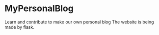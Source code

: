 # MyPersonalBlog
Learn and contribute to make our own personal blog
The website is being made by flask.
